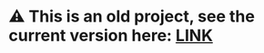 # ⚠ This is an old project, see the current version here: [LINK](https://github.com/joseliojunior/gh-tags)
